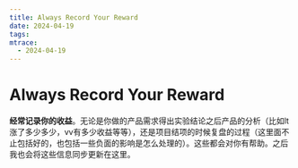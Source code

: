 ```yaml
---
title: Always Record Your Reward
date: 2024-04-19
tags: 
mtrace: 
  - 2024-04-19
---
```


# Always Record Your Reward

**经常记录你的收益**。无论是你做的产品需求得出实验结论之后产品的分析（比如lt涨了多少多少，vv有多少收益等等），还是项目结项的时候复盘的过程（这里面不止包括好的，也包括一些负面的影响是怎么处理的）。这些都会对你有帮助。之后我也会将这些信息同步更新在这里。